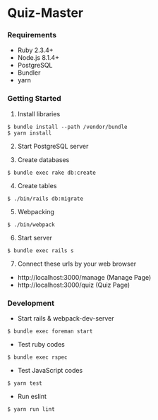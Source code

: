 # Quiz-Master

### Requirements

- Ruby 2.3.4+
- Node.js 8.1.4+
- PostgreSQL
- Bundler
- yarn

### Getting Started

1. Install libraries

```
$ bundle install --path /vendor/bundle
$ yarn install
```

2. Start PostgreSQL server

3. Create databases

```
$ bundle exec rake db:create
```

4. Create tables

```
$ ./bin/rails db:migrate
```

5. Webpacking

```
$ ./bin/webpack
```

6. Start server

```
$ bundle exec rails s
```

7. Connect these urls by your web browser
  - http://localhost:3000/manage (Manage Page)
  - http://localhost:3000/quiz (Quiz Page)


### Development

- Start rails & webpack-dev-server

```
$ bundle exec foreman start
```

- Test ruby codes

```
$ bundle exec rspec
```

- Test JavaScript codes

```
$ yarn test
```

- Run eslint

```
$ yarn run lint
```
